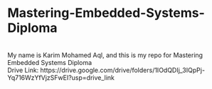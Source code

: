 # Mastering-Embedded-Systems-Diploma
<br>
My name is Karim Mohamed Aql, and this is my repo for Mastering Embedded Systems Diploma
<br>
Drive Link: https://drive.google.com/drive/folders/1IOdQDIj_3IQpPj-Yq716WzYfVjzSFwEI?usp=drive_link